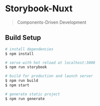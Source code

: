 # Storybook-Nuxt

> Components-Driven Development

## Build Setup

```bash
# install dependencies
$ npm install

# serve with hot reload at localhost:3000
$ npm run storybook

# build for production and launch server
$ npm run build
$ npm start

# generate static project
$ npm run generate
```
